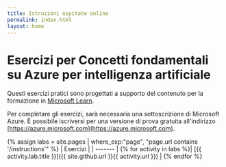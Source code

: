 ```yaml
---
title: Istruzioni ospitate online
permalink: index.html
layout: home
---
```


# Esercizi per Concetti fondamentali su Azure per intelligenza artificiale

Questi esercizi pratici sono progettati a supporto del contenuto per la formazione in [Microsoft Learn](https://docs.microsoft.com/training/).

Per completare gli esercizi, sarà necessaria una sottoscrizione di Microsoft Azure. È possibile iscriversi per una versione di prova gratuita all'indirizzo [https://azure.microsoft.com](https://azure.microsoft.com).

{% assign labs = site.pages | where_exp:"page", "page.url contains '/instructions'" %}
| Esercizi |
| ------- | 
{% for activity in labs  %}| [{{ activity.lab.title }}]({{ site.github.url }}{{ activity.url }}) |
{% endfor %}
